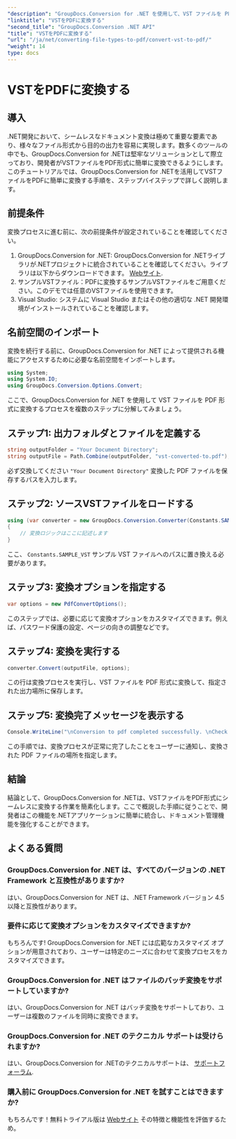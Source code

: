 ```yaml
---
"description": "GroupDocs.Conversion for .NET を使用して、VST ファイルを PDF に簡単に変換する方法を学びましょう。ドキュメント管理機能を強化します。"
"linktitle": "VSTをPDFに変換する"
"second_title": "GroupDocs.Conversion .NET API"
"title": "VSTをPDFに変換する"
"url": "/ja/net/converting-file-types-to-pdf/convert-vst-to-pdf/"
"weight": 14
type: docs
---
```

# VSTをPDFに変換する

## 導入
.NET開発において、シームレスなドキュメント変換は極めて重要な要素であり、様々なファイル形式から目的の出力を容易に実現します。数多くのツールの中でも、GroupDocs.Conversion for .NETは堅牢なソリューションとして際立っており、開発者がVSTファイルをPDF形式に簡単に変換できるようにします。このチュートリアルでは、GroupDocs.Conversion for .NETを活用してVSTファイルをPDFに簡単に変換する手順を、ステップバイステップで詳しく説明します。
## 前提条件
変換プロセスに進む前に、次の前提条件が設定されていることを確認してください。
1. GroupDocs.Conversion for .NET: GroupDocs.Conversion for .NETライブラリが.NETプロジェクトに統合されていることを確認してください。ライブラリは以下からダウンロードできます。 [Webサイト](https://releases。groupdocs.com/conversion/net/).
2. サンプルVSTファイル：PDFに変換するサンプルVSTファイルをご用意ください。このデモでは任意のVSTファイルを使用できます。
3. Visual Studio: システムに Visual Studio またはその他の適切な .NET 開発環境がインストールされていることを確認します。

## 名前空間のインポート
変換を続行する前に、GroupDocs.Conversion for .NET によって提供される機能にアクセスするために必要な名前空間をインポートします。

```csharp
using System;
using System.IO;
using GroupDocs.Conversion.Options.Convert;
```

ここで、GroupDocs.Conversion for .NET を使用して VST ファイルを PDF 形式に変換するプロセスを複数のステップに分解してみましょう。
## ステップ1: 出力フォルダとファイルを定義する
```csharp
string outputFolder = "Your Document Directory";
string outputFile = Path.Combine(outputFolder, "vst-converted-to.pdf");
```
必ず交換してください `"Your Document Directory"` 変換した PDF ファイルを保存するパスを入力します。
## ステップ2: ソースVSTファイルをロードする
```csharp
using (var converter = new GroupDocs.Conversion.Converter(Constants.SAMPLE_VST))
{
    // 変換ロジックはここに記述します
}
```
ここ、 `Constants.SAMPLE_VST` サンプル VST ファイルへのパスに置き換える必要があります。
## ステップ3: 変換オプションを指定する
```csharp
var options = new PdfConvertOptions();
```
このステップでは、必要に応じて変換オプションをカスタマイズできます。例えば、パスワード保護の設定、ページの向きの調整などです。
## ステップ4: 変換を実行する
```csharp
converter.Convert(outputFile, options);
```
この行は変換プロセスを実行し、VST ファイルを PDF 形式に変換して、指定された出力場所に保存します。
## ステップ5: 変換完了メッセージを表示する
```csharp
Console.WriteLine("\nConversion to pdf completed successfully. \nCheck output in {0}", outputFolder);
```
この手順では、変換プロセスが正常に完了したことをユーザーに通知し、変換された PDF ファイルの場所を指定します。

## 結論
結論として、GroupDocs.Conversion for .NETは、VSTファイルをPDF形式にシームレスに変換する作業を簡素化します。ここで概説した手順に従うことで、開発者はこの機能を.NETアプリケーションに簡単に統合し、ドキュメント管理機能を強化することができます。
## よくある質問
### GroupDocs.Conversion for .NET は、すべてのバージョンの .NET Framework と互換性がありますか?
はい、GroupDocs.Conversion for .NET は、.NET Framework バージョン 4.5 以降と互換性があります。
### 要件に応じて変換オプションをカスタマイズできますか?
もちろんです! GroupDocs.Conversion for .NET には広範なカスタマイズ オプションが用意されており、ユーザーは特定のニーズに合わせて変換プロセスをカスタマイズできます。
### GroupDocs.Conversion for .NET はファイルのバッチ変換をサポートしていますか?
はい、GroupDocs.Conversion for .NET はバッチ変換をサポートしており、ユーザーは複数のファイルを同時に変換できます。
### GroupDocs.Conversion for .NET のテクニカル サポートは受けられますか?
はい、GroupDocs.Conversion for .NETのテクニカルサポートは、 [サポートフォーラム](https://forum。groupdocs.com/c/conversion/11).
### 購入前に GroupDocs.Conversion for .NET を試すことはできますか?
もちろんです！無料トライアル版は [Webサイト](https://releases.groupdocs.com/) その特徴と機能性を評価するため。